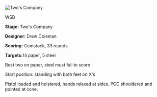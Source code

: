 ![Two's Company](https://github.com/bagellord/USPSA-Stages/blob/master/31%2B%20rounds/Two-s%20Company%20-%2033%20rounds%20-%20Comstock/Two's%20Company.png)

WSB

<b>Stage:</b> Two's Company

<b>Designer:</b> Drew Coleman

<b>Scoring:</b> Comstock, 33 rounds

<b>Targets:</b>14 paper, 5 steel

Best two on paper, steel must fall to score

Start position: standing with both feet on X's

Pistol loaded and holstered, hands relaxed at sides. PCC shouldered and pointed at cone.

